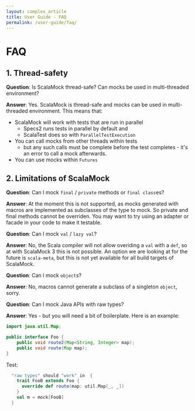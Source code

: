 ```yaml
---
layout: complex_article
title: User Guide - FAQ
permalink: /user-guide/faq/
---
```


# FAQ

## 1. Thread-safety

**Question**: Is ScalaMock thread-safe? Can mocks be used in multi-threaded environment?

**Answer**: Yes. ScalaMock is thread-safe and mocks can be used in multi-threaded environment. This means that:

* ScalaMock will work with tests that are run in parallel 
  * Specs2 runs tests in parallel by default and
  * ScalaTest does so with `ParallelTestExecution`
* You can call mocks from other threads within tests
  * but any such calls must be complete before the test completes - it's an error to call a mock afterwards. 
* You can use mocks within `Futures`

## 2. Limitations of ScalaMock

**Question**: Can I mock `final` / `private` methods or `final class`es?

**Answer**: At the moment this is not supported, as mocks generated with macros are implemented as
subclasses of the type to mock. So private and final methods cannot be overriden. 
You may want to try using an adapter or facade in your code to make it testable.

**Question**: Can I mock `val` / `lazy val`?

**Answer**: No, the Scala compiler will not allow overiding a `val` with a `def`, so at with ScalaMock 3 this is not possible.
An option we are looking at for the future is `scala-meta`, but this is not yet available for all build targets of ScalaMock.

**Question**: Can I mock `object`s?

**Answer**: No, macros cannot generate a subclass of a singleton `object`, sorry.


**Question**: Can I mock Java APIs with raw types?

**Answer**: Yes - but you will need a bit of boilerplate. Here is an example:

```Java
import java.util.Map;

public interface Foo {
    public void route2(Map<String, Integer> map);
    public void route(Map map);
}
```

Test:

```Scala
  "raw types" should "work" in  {
    trait FooB extends Foo {
      override def route(map: util.Map[_, _])
    }
    val m = mock[FooB]
  }
```
